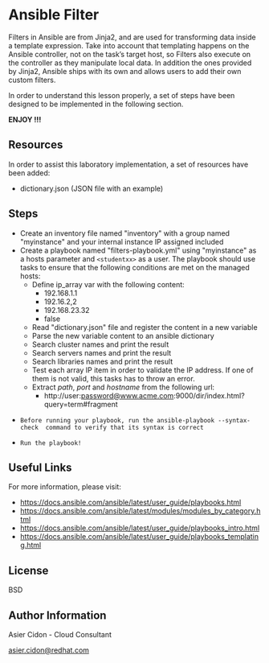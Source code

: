 # Ansible Filter

Filters in Ansible are from Jinja2, and are used for transforming data inside a template expression. Take into account that templating happens on the Ansible controller, not on the task’s target host, so Filters also execute on the controller as they manipulate local data.
In addition the ones provided by Jinja2, Ansible ships with its own and allows users to add their own custom filters.

In order to understand this lesson properly, a set of steps have been designed to be implemented in the following section.

**ENJOY !!!**

## Resources

In order to assist this laboratory implementation, a set of resources have been added:

-   dictionary.json (JSON file with an example)

## Steps

-   Create an inventory file named "inventory" with a group named "myinstance" and your internal instance IP assigned included
-   Create a playbook named "filters-playbook.yml" using "myinstance" as a hosts parameter and `<studentxx>` as a user. The playbook should use tasks to ensure that the following conditions are met on the managed hosts:
    -   Define ip_array var with the following content:
        -   192.168.1.1
        -   192.16.2,2
        -   192.168.23.32
        -   false
    -   Read "dictionary.json" file and register the content in a new variable
    -   Parse the new variable content to an ansible dictionary
    -   Search cluster names and print the result
    -   Search servers names and print the result
    -   Search libraries names and print the result
    -   Test each array IP item in order to validate the IP address. If one of them is not valid, this tasks has to throw an error. 
    -   Extract *path*, *port* and *hostname* from the following url:
        -   http://user:password@www.acme.com:9000/dir/index.html?query=term#fragment
-     Before running your playbook, run the ansible-playbook --syntax-check  command to verify that its syntax is correct
-     Run the playbook!

## Useful Links

For more information, please visit:

-   https://docs.ansible.com/ansible/latest/user_guide/playbooks.html
-   https://docs.ansible.com/ansible/latest/modules/modules_by_category.html
-   https://docs.ansible.com/ansible/latest/user_guide/playbooks_intro.html
-   https://docs.ansible.com/ansible/latest/user_guide/playbooks_templating.html


License
-------

BSD

Author Information
------------------

 Asier Cidon - Cloud Consultant

 asier.cidon@redhat.com
